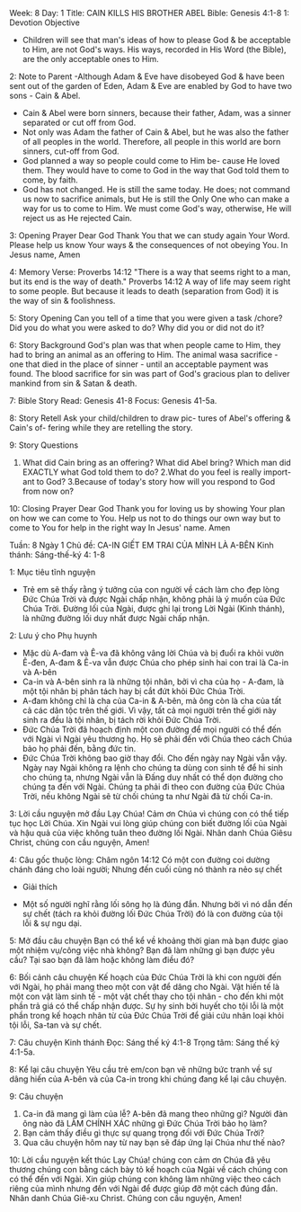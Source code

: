 Week: 8
Day: 1
Title: CAIN KILLS HIS BROTHER ABEL
Bible: Genesis 4:1-8
1: Devotion Objective
- Children will see that man's ideas of how to please God & be acceptable to Him, are not God's ways. His ways, recorded in His Word (the Bible), are the only acceptable ones to Him.

2: Note to Parent
 -Although Adam & Eve have disobeyed God & have been sent out of the garden of Eden, Adam & Eve are enabled by God to have two sons - Cain & Abel. 
- Cain & Abel were born sinners, because their father, Adam, was a sinner separated or cut off from God. 
- Not only was Adam the father of Cain & Abel, but he was also the father of all peoples in the world. Therefore, all people in this world are born sinners, cut-off from God. 
- God planned a way so people could come to Him be- cause He loved them. They would have to come to God in the way that God told them to come, by faith. 
- God has not changed. He is still the same today. He does; not command us now to sacrifice animals, but He is still the Only One who can make a way for us to come to Him. We must come God's way, otherwise, He will reject us as He rejected Cain.

3: Opening Prayer
Dear God Thank You that we can study again Your Word. Please help us know Your ways & the consequences of not obeying You. In Jesus name, Amen 

4: Memory Verse:
Proverbs 14:12 "There is a way that seems right to a man, but its end is the way of death." Proverbs 14:12 A way of life may seem right to some people. But because it leads to death (separation from God) it is the way of sin & foolishness. 

5: Story Opening
Can you tell of a time that you were given a task /chore? Did you do what you were asked to do? Why did you or did not do it? 

6: Story Background
God's plan was that when people came to Him, they had to bring an animal as an offering to Him. The animal wasa sacrifice - one that died in the place of sinner - until an acceptable payment was found. The blood sacrifice for sin was part of God's gracious plan to deliver mankind from sin & Satan & death.

7: Bible Story
Read: Genesis 41-8 
Focus: Genesis 41-5a.

8: Story Retell
 Ask your child/children to draw pic- tures of Abel's offering & Cain's of- fering while they are retelling the story. 

9: Story Questions
1. What did Cain bring as an offering? What did Abel bring? Which man did EXACTLY what God told them to do? 
2.What do you feel is really import- ant to God? 
3.Because of today's story how will you respond to God from now on?

10: Closing Prayer
Dear God Thank you for loving us by showing Your plan on how we can come to You. Help us not to do things our own way but to come to You for help in the right way In Jesus' name. Amen


Tuần: 8
Ngày 1
Chủ đề: CA-IN GIẾT EM TRAI CỦA MÌNH LÀ A-BÊN
Kinh thánh: Sáng-thế-ký 4: 1-8

1: Mục tiêu tĩnh nguyện
- Trẻ em sẽ thấy rằng ý tưởng của con người về cách làm cho đẹp lòng Đức Chúa Trời và được Ngài chấp nhận, không phải là ý muốn của Đức Chúa Trời. Đường lối của Ngài, được ghi lại trong Lời Ngài (Kinh thánh), là những đường lối duy nhất được Ngài chấp nhận.

2: Lưu ý cho Phụ huynh
 - Mặc dù A-đam và Ê-va đã không vâng lời Chúa và bị đuổi ra khỏi vườn Ê-đen, A-đam & Ê-va vẫn được Chúa cho phép sinh hai con trai là Ca-in và A-bên
- Ca-in và A-bên sinh ra là những tội nhân, bởi vì cha của họ - A-đam, là một tội nhân bị phân tách hay bị cắt đứt khỏi Đức Chúa Trời.
- A-đam không chỉ là cha của Ca-in & A-bên, mà ông còn là cha của tất cả các dân tộc trên thế giới. Vì vậy, tất cả mọi người trên thế giới này sinh ra đều là tội nhân, bị tách rời khỏi Đức Chúa Trời.
- Đức Chúa Trời đã hoạch định một con đường để mọi người có thể đến với Ngài vì Ngài yêu thương họ. Họ sẽ phải đến với Chúa theo cách Chúa bảo họ phải đến, bằng đức tin.
- Đức Chúa Trời không bao giờ thay đổi. Cho đến ngày nay Ngài vẫn vậy. Ngày nay Ngài không ra lệnh cho chúng ta  dùng con sinh tế để hi sinh cho chúng ta, nhưng Ngài vẫn là Đấng duy nhất có thể dọn đường cho chúng ta đến với Ngài. Chúng ta phải đi theo con đường của Đức Chúa Trời, nếu không Ngài sẽ từ chối chúng ta như Ngài đã từ chối Ca-in.

3: Lời cầu nguyện mở đầu
Lạy Chúa! Cảm ơn Chúa vì chúng con có thể tiếp tục học Lời Chúa. Xin Ngài vui lòng giúp chúng con biết đường lối của Ngài và hậu quả của việc không tuân theo đường lối Ngài. Nhân danh Chúa Giêsu Christ, chúng con cầu nguyện, Amen!

4: Câu gốc thuộc lòng:
Châm ngôn 14:12 
Có một con đường coi dường chánh đáng cho loài người; Nhưng đến cuối cùng nó thành ra nẻo sự chết
* Giải thích
- Một số người nghĩ rằng lối sông họ là đúng đắn. Nhưng bởi vì nó dẫn đến sự chết (tách ra khỏi đường lối Đức Chúa Trời) đó là con đường của tội lỗi & sự ngu dại.

5: Mở đầu câu chuyện
Bạn có thể kể về khoảng thời gian mà bạn được giao một nhiệm vụ/công việc nhà không? 
Bạn đã làm những gì bạn được yêu cầu? Tại sao bạn đã làm hoặc không làm điều đó?

6: Bối cảnh câu chuyện
Kế hoạch của Đức Chúa Trời là khi con người đến với Ngài, họ phải mang theo một con vật để dâng cho Ngài. Vật hiến tế là một con vật làm sinh tế - một vật chết thay cho tội nhân - cho đến khi một phần trả giá có thể chấp nhận được. Sự hy sinh bởi huyết cho tội lỗi là một phần trong kế hoạch nhân từ của Đức Chúa Trời để giải cứu nhân loại khỏi tội lỗi, Sa-tan và sự chết.

7: Câu chuyện Kinh thánh
Đọc: Sáng thế ký 4:1-8
Trọng tâm: Sáng thế ký 4:1-5a.

8: Kể lại câu chuyện
Yêu cầu trẻ em/con bạn vẽ những bức tranh về sự dâng hiến của A-bên và của Ca-in trong khi chúng đang kể lại câu chuyện.

9: Câu chuyện
1. Ca-in đã mang gì làm của lễ? A-bên đã mang theo những gì? Người đàn ông nào đã LÀM CHÍNH XÁC những gì Đức Chúa Trời bảo họ làm?
2. Bạn cảm thấy điều gì thực sự quang trọng đối với Đức Chúa Trời?
3. Qua câu chuyện hôm nay từ nay bạn sẽ đáp ứng lại Chúa như thế nào?

10: Lời cầu nguyện kết thúc
Lạy Chúa! chúng con cảm ơn Chúa đã yêu thương chúng con bằng cách bày tỏ kế hoạch của Ngài về cách chúng con có thể đến với Ngài. Xin giúp chúng con không làm những việc theo cách riêng của mình nhưng đến với Ngài để được giúp đỡ một cách đúng đắn. Nhân danh Chúa Giê-xu Christ. Chúng con cầu nguyện, Amen!

